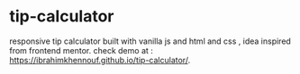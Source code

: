 # tip-calculator
responsive tip calculator built with vanilla js and html and css , idea inspired from frontend mentor.
check demo at : https://ibrahimkhennouf.github.io/tip-calculator/.
